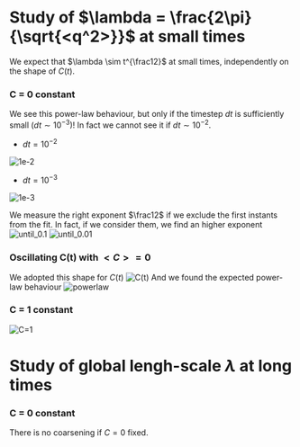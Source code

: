 # Study of $\lambda = \frac{2\pi}{\sqrt{<q^2>}}$ at small times
We expect that $\lambda \sim t^{\frac12}$ at small times, independently on the shape of $C(t)$.
### C = 0 constant
We see this power-law behaviour, but only if the timestep $dt$ is sufficiently small ($dt\sim 10^{-3}$)! In fact we cannot see it if $dt\sim10^{-2}$.



- $dt=10^{-2}$

![1e-2](C=0/q2/dt=0.01.png?raw=true)

- $dt=10^{-3}$

![1e-3](C=0/q2/until_t=0.5.png?raw=true)

We measure the right exponent $\frac12$ if we exclude the first instants from the fit.
In fact, if we consider them, we find an higher exponent
![until_0.1](C=0/q2/until_t=0.1.png?raw=true)
![until_0.01](C=0/q2/until_t=0.01.png?raw=true)

### Oscillating C(t) with $<C> = 0$
We adopted this shape for $C(t)$
![C(t)](C0=0_A=1/C(t).png?raw=true)
And we found the expected power-law behaviour
![powerlaw](C0=0_A=1/q2.png?raw=true)

### C = 1 constant
![C=1](C=1/q2/dt=0.001.png?raw=true)

# Study of global lengh-scale $\lambda$ at long times

### C = 0 constant
There is no coarsening if $C=0$ fixed.
